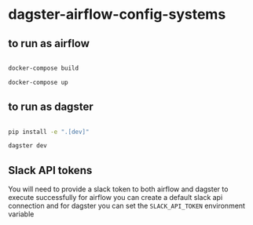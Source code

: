 # dagster-airflow-config-systems

## to run as airflow

```bash

docker-compose build

docker-compose up

```

## to run as dagster

```bash

pip install -e ".[dev]"

dagster dev

```

## Slack API tokens

You will need to provide a slack token to both airflow and dagster to execute successfully for airflow you can create a default slack api connection and for dagster you can set the `SLACK_API_TOKEN` environment variable
